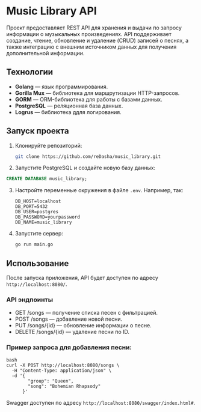 # Music Library API

Проект предоставляет REST API для хранения и выдачи по запросу информации о музыкальных произведениях. API поддерживает создание, чтение, обновление и удаление (CRUD) записей о песнях, а также интеграцию с внешним источником данных для получения дополнительной информации.

## Технологии

- **Golang** — язык программирования.
- **Gorilla Mux** — библиотека для маршрутизации HTTP-запросов.
- **GORM** — ORM-библиотека для работы с базами данных.
- **PostgreSQL** — реляционная база данных.
- **Logrus** — библиотека ддля логирования.

## Запуск проекта

1. Клонируйте репозиторий:

    ```bash
    git clone https://github.com/reDasha/music_library.git
    ```

2. Запустите PostgreSQL и создайте новую базу данных:

 ```sql
 CREATE DATABASE music_library;
 ```

3. Настройте переменные окружения в файле `.env`. Например, так:

    ```
    DB_HOST=localhost
    DB_PORT=5432
    DB_USER=postgres
    DB_PASSWORD=yourpassword
    DB_NAME=music_library
    ```

2. Запустите сервер:

    ```bash
    go run main.go
    ```

## Использование

После запуска приложения, API будет доступен по адресу `http://localhost:8080/`.

### API эндпоинты

- GET /songs — получение списка песен с фильтрацией.
- POST /songs — добавление новой песни.
- PUT /songs/{id} — обновление информации о песне.
- DELETE /songs/{id} — удаление песни по ID.

### Пример запроса для добавления песни:

```
bash
curl -X POST http://localhost:8080/songs \
  -H "Content-Type: application/json" \
  -d '{
        "group": "Queen",
        "song": "Bohemian Rhapsody"
      }'
```
Swagger доступен по адресу `http://localhost:8080/swagger/index.html#`.